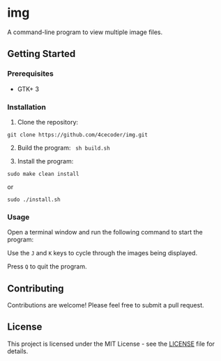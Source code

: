 # img
A command-line program to view multiple image files.

## Getting Started
### Prerequisites
- GTK+ 3

### Installation
1. Clone the repository:

`git clone https://github.com/4cecoder/img.git`

2. Build the program:
`
sh build.sh`

3. Install the program:

`sudo make clean install`

or


`sudo ./install.sh`



### Usage
Open a terminal window and run the following command to start the program:

Use the `J` and `K` keys to cycle through the images being displayed.

Press `Q` to quit the program.

## Contributing
Contributions are welcome! Please feel free to submit a pull request.

## License
This project is licensed under the MIT License - see the [LICENSE](LICENSE) file for details.
